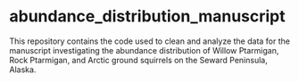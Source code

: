 # abundance_distribution_manuscript
This repository contains the code used to clean and analyze the data for the manuscript investigating the abundance distribution of Willow Ptarmigan, Rock Ptarmigan, and Arctic ground squirrels on the Seward Peninsula, Alaska.
